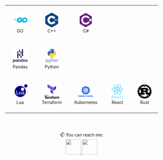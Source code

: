 <table align= "center">
  <tr>
    <td align="center"  width="140" height="112.43">
      <a href="#macropower-tech">
        <img src="https://github.com/devicons/devicon/blob/master/icons/go/go-original-wordmark.svg" width="48" height="48" alt="JS" />
      </a>
      <br>GO
    </td>
    <td align="center"  width="140" height="112.43">
      <a href="#macropower-tech">
        <img src="https://github.com/devicons/devicon/blob/master/icons/cplusplus/cplusplus-plain.svg" width="48" height="48" alt="C++" />
      </a>
      <br>C++
    </td>
    <td align="center"  width="140" height="112.43">
      <a href="#macropower-tech">
        <img src="https://github.com/devicons/devicon/blob/master/icons/csharp/csharp-plain.svg" width="48" height="48" alt="C#" />
      </a>
      <br>C#
    </td>
    <tr>
    <td align="center"  width="140" height="112.43">
      <a href="#macropower-tech">
        <img src="https://github.com/devicons/devicon/blob/master/icons/pandas/pandas-original-wordmark.svg" width="48" height="48" alt="MSSQL" />
      </a>
      <br>Pandas
    </td>
    <td align="center"  width="140" height="112.43">
      <a href="#macropower-tech">
        <img src="https://github.com/devicons/devicon/blob/master/icons/python/python-original-wordmark.svg" width="48" height="48" alt="MSSQL" />
      </a>
      <br>Python
    </td>
    <br>
  </tr>
    <tr>
     <td align="center"  width="140" height="112.43">
      <a href="#macropower-tech">
        <img src="https://github.com/devicons/devicon/blob/master/icons/lua/lua-original.svg" width="48" height="48" alt="Lua" />
      </a>
      <br>Lua
    </td>
    <td align="center"  width="140" height="112.43">
      <a href="#macropower-tech">
        <img src="https://github.com/devicons/devicon/blob/master/icons/terraform/terraform-original-wordmark.svg" width="48" height="48" alt="Terraform" />
      </a>
      <br>Terraform
    </td>
    <td align="center"  width="140" height="112.43">
      <a href="#macropower-tech">
        <img src="https://github.com/devicons/devicon/blob/master/icons/kubernetes/kubernetes-plain-wordmark.svg" width="48" height="48" alt="Kubernetes" />
      </a>
      <br>Kubernetes
    </td>
    <td align="center"  width="140" height="112.43">
      <a href="#macropower-tech">
        <img src="https://github.com/devicons/devicon/blob/master/icons/react/react-original-wordmark.svg" width="48" height="48" alt="React" />
      </a>
      <br>React
    </td>
    <td align="center"  width="140" height="112.43">
      <a href="#macropower-tech">
        <img src="https://github.com/devicons/devicon/blob/master/icons/rust/rust-original.svg" width="48" height="48" alt="Rust" />
      </a>
      <br>Rust
    </td>
</tr>
</table>
</br>
   </tr>
  </tr>

</br>
<p align="center">📫 You can reach me:
</br>
<a href="https://www.linkedin.com/in/aodr%C3%ABn-lacot-le-clanche-b042b2160/"><img margin="5" src="https://cdn2.iconfinder.com/data/icons/social-media-2285/512/1_Linkedin_unofficial_colored_svg-128.png" height ="50" width="50">
<a href="mailto:aolacot@gmail.com"><img src="https://img.icons8.com/color/344/gmail--v1.png" height ="50" width="50"></a></p>
